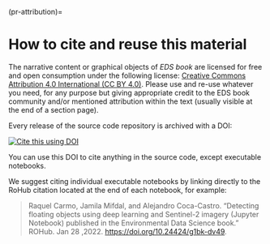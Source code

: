 (pr-attribution)=
# How to cite and reuse this material

The narrative content or graphical objects of _EDS book_ are licensed for free and open consumption under the following license: [Creative Commons Attribution 4.0 International (CC BY 4.0)](https://creativecommons.org/licenses/by/4.0/). 
Please use and re-use whatever you need, for any purpose but giving appropriate credit to the EDS book community and/or mentioned attribution within the text (usually visible at the end of a section page).

Every release of the source code repository is archived with a DOI:

[![Cite this using DOI](https://zenodo.org/badge/374708612.svg)](https://zenodo.org/badge/latestdoi/374708612)

You can use this DOI to cite anything in the source code, except executable notebooks.

We suggest citing individual executable notebooks by linking directly to the RoHub citation located at the end of each notebook, for example:

> Raquel Carmo, Jamila Mifdal, and Alejandro Coca-Castro. “Detecting floating objects using deep learning and Sentinel-2 imagery (Jupyter Notebook) published in the Environmental Data Science book.” ROHub. Jan 28 ,2022. https://doi.org/10.24424/g1bk-dv49.